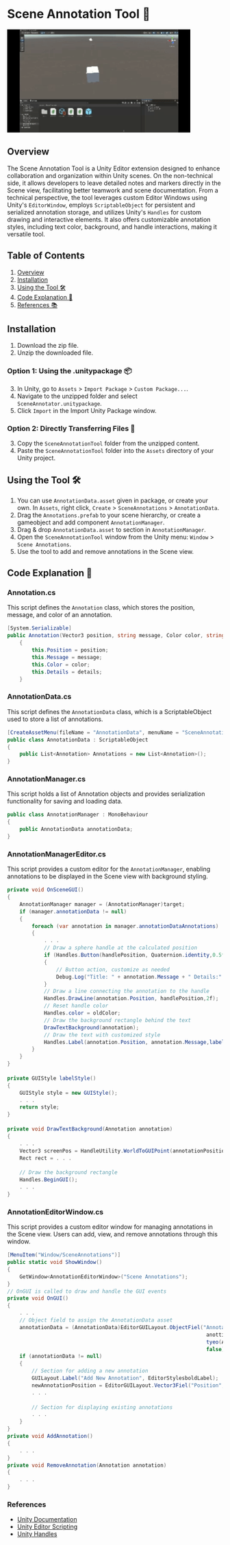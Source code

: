 # Scene Annotation Tool 📝

<img src="annotator.gif" style="width=240px">

## Overview

The Scene Annotation Tool is a Unity Editor extension designed to enhance collaboration and organization within Unity scenes. On the non-technical side, it allows developers to leave detailed notes and markers directly in the Scene view, facilitating better teamwork and scene documentation. From a technical perspective, the tool leverages custom Editor Windows using Unity's `EditorWindow`, employs `ScriptableObject` for persistent and serialized annotation storage, and utilizes Unity's `Handles` for custom drawing and interactive elements. It also offers customizable annotation styles, including text color, background, and handle interactions, making it versatile tool.

## Table of Contents

1. [Overview](#overview)
2. [Installation](#installation)
3. [Using the Tool 🛠️](#using-the-tool-)
4. [Code Explanation 🧩](#code-explanation-)
5. [References 📚](#references)

## Installation

1. Download the zip file.
2. Unzip the downloaded file.

### Option 1: Using the .unitypackage 📦

3. In Unity, go to `Assets` > `Import Package` > `Custom Package...`.
4. Navigate to the unzipped folder and select `SceneAnnotator.unitypackage`.
5. Click `Import` in the Import Unity Package window.

### Option 2: Directly Transferring Files 📁

3. Copy the `SceneAnnotationTool` folder from the unzipped content.
4. Paste the `SceneAnnotationTool` folder into the `Assets` directory of your Unity project.

## Using the Tool 🛠️

1. You can use `AnnotationData.asset` given in package, or create your own. In `Assets`, right click, `Create` > `SceneAnnotations` > `AnnotationData`.
2. Drag the `Annotations.prefab` to your scene hierarchy, or create a gameobject and add component `AnnotationManager`.
3. Drag & drop `AnnotationData.asset` to section in `AnnotationManager`.
4. Open the `SceneAnnotationTool` window from the Unity menu: `Window` > `Scene Annotations`.
5. Use the tool to add and remove annotations in the Scene view.

## Code Explanation 🧩

### Annotation.cs

This script defines the `Annotation` class, which stores the position, message, and color of an annotation.

```csharp
[System.Serializable]
public Annotation(Vector3 position, string message, Color color, string details)
    {
        this.Position = position;
        this.Message = message;
        this.Color = color;
        this.Details = details;
    }
```

### AnnotationData.cs

This script defines the `AnnotationData` class, which is a ScriptableObject used to store a list of annotations.

```csharp
[CreateAssetMenu(fileName = "AnnotationData", menuName = "SceneAnnotations/AnnotationData")]
public class AnnotationData : ScriptableObject
{
    public List<Annotation> Annotations = new List<Annotation>();
}
```

### AnnotationManager.cs

This script holds a list of Annotation objects and provides serialization functionality for saving and loading data.

```csharp
public class AnnotationManager : MonoBehaviour
{
    public AnnotationData annotationData;
}
```

### AnnotationManagerEditor.cs

This script provides a custom editor for the `AnnotationManager`, enabling annotations to be displayed in the Scene view with background styling.

```csharp
private void OnSceneGUI()
{
    AnnotationManager manager = (AnnotationManager)target;
    if (manager.annotationData != null)
    {
        foreach (var annotation in manager.annotationDataAnnotations)
        {
            . . .
            // Draw a sphere handle at the calculated position
            if (Handles.Button(handlePosition, Quaternion.identity,0.5f, 0.5f, Handles.SphereHandleCap))
            {
                // Button action, customize as needed
                Debug.Log("Title: " + annotation.Message + " Details:" + annotation.Details);
            }
            // Draw a line connecting the annotation to the handle
            Handles.DrawLine(annotation.Position, handlePosition,2f);
            // Reset handle color
            Handles.color = oldColor;
            // Draw the background rectangle behind the text
            DrawTextBackground(annotation);
            // Draw the text with customized style
            Handles.Label(annotation.Position, annotation.Message,labelStyle());
        }
    }
}

private GUIStyle labelStyle()
{
    GUIStyle style = new GUIStyle();
    . . .
    return style;
}

private void DrawTextBackground(Annotation annotation)
{
    . . .
    Vector3 screenPos = HandleUtility.WorldToGUIPoint(annotationPosition);
    Rect rect = . . .

    // Draw the background rectangle
    Handles.BeginGUI();
    . . .
}
```

### AnnotationEditorWindow.cs

This script provides a custom editor window for managing annotations in the Scene view. Users can add, view, and remove annotations through this window.

```csharp
[MenuItem("Window/SceneAnnotations")]
public static void ShowWindow()
{
    GetWindow<AnnotationEditorWindow>("Scene Annotations");
}
// OnGUI is called to draw and handle the GUI events
private void OnGUI()
{
    . . .
    // Object field to assign the AnnotationData asset
    annotationData = (AnnotationData)EditorGUILayout.ObjectFiel("Annotation Data",
                                                                 anottinDta,
                                                                 tyeo(Anoatonat),
                                                                 false);
    if (annotationData != null)
    {
        // Section for adding a new annotation
        GUILayout.Label("Add New Annotation", EditorStylesboldLabel);
        newAnnotationPosition = EditorGUILayout.Vector3Fiel("Position", newAnnotationPosition);
        . . .

        // Section for displaying existing annotations
        . . .
    }
}
private void AddAnnotation()
{
    . . .
}
private void RemoveAnnotation(Annotation annotation)
{
    . . .
}

```

### References

- [Unity Documentation](https://docs.unity3d.com/Manual/index.html)
- [Unity Editor Scripting](https://docs.unity3d.com/Manual/editor-CustomEditors.html)
- [Unity Handles](https://docs.unity3d.com/ScriptReference/Handles.html)
